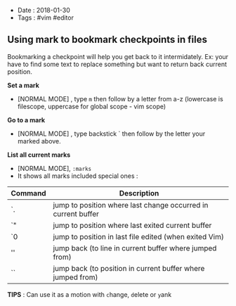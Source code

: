 - Date : 2018-01-30
- Tags : #vim #editor

## Using mark to bookmark checkpoints in files

Bookmarking a checkpoint will help you get back to it intermidately. Ex: your have to find some text to replace something but want to return back current position. 

**Set a mark**
- [NORMAL MODE] , type `m` then follow by a letter from a-z (lowercase is filescope, uppercase for global scope - vim scope)

**Go to a mark**
- [NORMAL MODE] , type backstick ` then follow by the letter your marked above.

**List all current marks**
- [NORMAL MODE], `:marks`
- It shows all marks included special ones :

| Command | Description |
| ------- | ----------- |
| `. | jump to position where last change occurred in current buffer |
| `" | jump to position where last exited current buffer |
| `0 | jump to position in last file edited (when exited Vim) |
| '' | jump back (to line in current buffer where jumped from) |
| `` | jump back (to position in current buffer where jumped from) |

**TIPS** : Can use it as a motion with `c`hange, `d`elete or `y`ank
